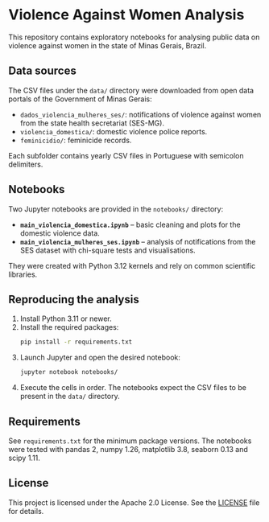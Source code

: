 # Violence Against Women Analysis

This repository contains exploratory notebooks for analysing public data on violence against women in the state of Minas Gerais, Brazil.

## Data sources

The CSV files under the `data/` directory were downloaded from open data portals of the Government of Minas Gerais:

- `dados_violencia_mulheres_ses/`: notifications of violence against women from the state health secretariat (SES-MG).
- `violencia_domestica/`: domestic violence police reports.
- `feminicidio/`: feminicide records.

Each subfolder contains yearly CSV files in Portuguese with semicolon delimiters.

## Notebooks

Two Jupyter notebooks are provided in the `notebooks/` directory:

- **`main_violencia_domestica.ipynb`** – basic cleaning and plots for the domestic violence data.
- **`main_violencia_mulheres_ses.ipynb`** – analysis of notifications from the SES dataset with chi-square tests and visualisations.

They were created with Python 3.12 kernels and rely on common scientific libraries.

## Reproducing the analysis

1. Install Python 3.11 or newer.
2. Install the required packages:
   ```bash
   pip install -r requirements.txt
   ```
3. Launch Jupyter and open the desired notebook:
   ```bash
   jupyter notebook notebooks/
   ```
4. Execute the cells in order. The notebooks expect the CSV files to be present in the `data/` directory.

## Requirements

See `requirements.txt` for the minimum package versions. The notebooks were tested with pandas 2, numpy 1.26, matplotlib 3.8, seaborn 0.13 and scipy 1.11.

## License

This project is licensed under the Apache 2.0 License. See the [LICENSE](LICENSE) file for details.
